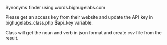 Synonyms finder using words.bighugelabs.com

Please get an access key from their website and update the API key in bighugelabs_class.php $api_key variable.

Class will get the noun and verb in json format and create csv file from the result.
